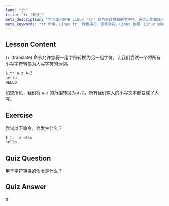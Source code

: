 ```yaml
---
lang: "zh"
title: "tr (转换)"
meta_description: "学习如何使用 Linux 'tr' 命令来转换和删除字符。通过示例和练习理解字符转换。开始您的 Linux 之旅！"
meta_keywords: "tr 命令，Linux tr, 转换字符，删除字符，Linux 教程，Linux 初学者，Linux 指南"
---
```


## Lesson Content

`tr` (translate) 命令允许您将一组字符转换为另一组字符。让我们尝试一个将所有小写字符转换为大写字符的示例。

```bash
$ tr a-z A-Z
hello
HELLO
```

如您所见，我们将 `a-z` 的范围转换为 `A-Z`，所有我们输入的小写文本都变成了大写。

## Exercise

尝试以下命令。会发生什么？

```bash
$ tr -d ello
hello
```

## Quiz Question

用于字符转换的命令是什么？

## Quiz Answer

tr
